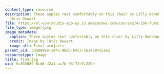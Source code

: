```yaml
---
content_type: resource
description: These apples rest comfortably on this chair by Lilly Donohue. Image by
  Chris Dewart.
file: https://ol-ocw-studio-app-qa.s3.amazonaws.com/courses/4-296-furniture-making-spring-2005/5c0356890cd6d2a1ac7b93f72e7c239e_fin4.jpg
file_type: image/jpeg
image_metadata:
  caption: These apples rest comfortably on this chair by Lilly Donohue.
  credit: Image by Chris Dewart.
  image-alt: Final projects.
parent_uid: 3da88089-144c-9bd5-b433-1b14297c5ae2
resourcetype: Image
title: fin4.jpg
uid: 5c035689-0cd6-d2a1-ac7b-93f72e7c239e
---
```

